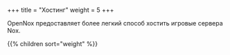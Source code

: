+++
title = "Хостинг"
weight = 5
+++

OpenNox предоставляет более легкий способ хостить игровые сервера Nox.

{{% children sort="weight" %}}